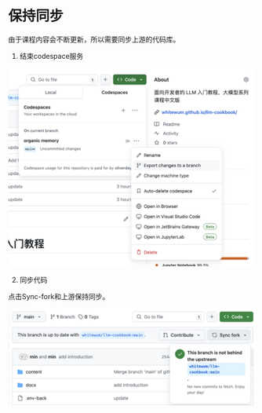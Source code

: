 # 保持同步

由于课程内容会不断更新，所以需要同步上游的代码库。

1. 结束codespace服务

![Delete Codespace](../figures/C0/stop-codespace.png)

2. 同步代码

点击Sync-fork和上游保持同步。

![Sync](../figures/C0/sync-fork.png)